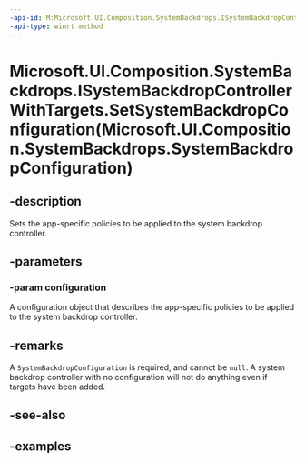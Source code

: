 ```yaml
---
-api-id: M:Microsoft.UI.Composition.SystemBackdrops.ISystemBackdropControllerWithTargets.SetSystemBackdropConfiguration(Microsoft.UI.Composition.SystemBackdrops.SystemBackdropConfiguration)
-api-type: winrt method
---
```


# Microsoft.UI.Composition.SystemBackdrops.ISystemBackdropControllerWithTargets.SetSystemBackdropConfiguration(Microsoft.UI.Composition.SystemBackdrops.SystemBackdropConfiguration)

<!--
public void SetSystemBackdropConfiguration (Microsoft.UI.Composition.SystemBackdrops.SystemBackdropConfiguration configuration);
-->


## -description

Sets the app-specific policies to be applied to the system backdrop controller.

## -parameters

### -param configuration

A configuration object that describes the app-specific policies to be applied to the system backdrop controller.

## -remarks

A `SystemBackdropConfiguration` is required, and cannot be `null`. A system backdrop controller with no configuration will not do anything even if targets have been added.

## -see-also

## -examples


